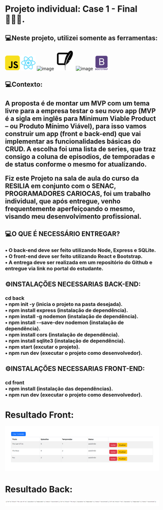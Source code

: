 # Projeto individual: Case 1 - Final 🧑🏾‍💻.

<h2>💻Neste projeto, utilizei somente as ferramentas: <p></h2>

![image](/img/js.png)
![image](/img/react.png)
![image](https://user-images.githubusercontent.com/56053290/218258497-d0ddc8bf-a8dc-45b2-aba5-4614700e73d5.png)
![image](/img/sqlite.png)
![image](https://user-images.githubusercontent.com/56053290/218258400-46b576f3-03c0-4557-b984-189c104e5a51.png)
![image](/img/bootstrap.png)


<h2> 💻Contexto:</h2>

<h2>A proposta é de montar um MVP com um tema livre para a empresa testar o seu novo app (MVP é a sigla em inglês para Minimum Viable Product – ou Produto Mínimo Viável), para isso vamos construir um app (front e back-end) que vai implementar as funcionalidades básicas do CRUD. A escolha foi uma lista de series, que traz consigo a coluna de episodios, de temporadas e de status conforme o mesmo for atualizando.

<p><p>
Fiz este Projeto na sala de aula do curso da RESILIA em conjunto com o SENAC, PROGRAMADORES CARIOCAS, foi um trabalho individual, que após entregue, venho frequentemente aperfeiçoando o mesmo, visando meu desenvolvimento profissional.</h2>

<h2> 💻O QUE É NECESSÁRIO ENTREGAR?</h2>

<h3>• O back-end deve ser feito utilizando Node, Express e SQLite.<br>
• O front-end deve ser feito utilizando React e Bootstrap.<br>
• A entrega deve ser realizada em um repositório do Github e entregue via link no portal do estudante.</h3>

<h2>⚙️INSTALAÇÕES NECESSARIAS BACK-END:</h2>
<h3>cd back<br>
• npm init -y (inicia o projeto na pasta desejada).<br>
• npm install express (instalação de dependência).<br>
• npm install -g nodemon (instalação de dependência).<br>
• npm install --save-dev nodemon (instalação de dependência).<br>
• npm install cors (instalação de dependência).<br>
• npm install sqlite3 (instalação de dependência).<br>
• npm start (excutar o projeto).<br>
• npm run dev (executar o projeto como desenvolvedor).</h3>
<h2>⚙️INSTALAÇÕES NECESSARIAS FRONT-END:</h2>
<h3>cd front<br>
• npm install (instalação das dependências).<br>
• npm run dev (executar o projeto como desenvolvedor).</h3>

<h1>Resultado Front:</h1>

![image](/img/Front.png)

<h1>Resultado Back:</h1>

![image](/img/Back.png)
